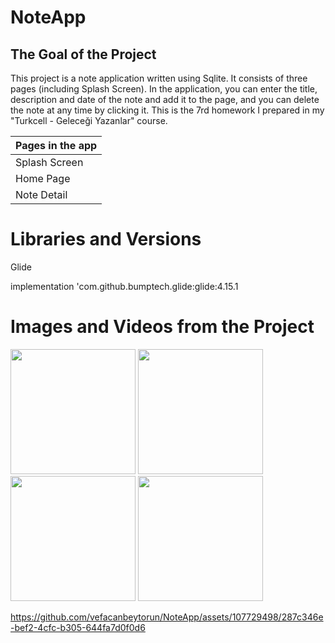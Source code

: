 # NoteApp

The Goal of the Project
-------------

<p>
This project is a note application written using Sqlite. It consists of three pages (including Splash Screen).
In the application, you can enter the title, description and date of the note and add it to the page, and you can delete the note at any time by clicking it.
This is the 7rd homework I prepared in my "Turkcell - Geleceği Yazanlar" course.
  
| Pages in the app |
| --------- |
|  Splash Screen  |
|  Home Page   |
|  Note Detail    | 

# Libraries and Versions
  
 Glide <p>
 implementation 'com.github.bumptech.glide:glide:4.15.1

   
# Images and Videos from the Project
   
<a href="https://github.com/vefacanbeytorun/NoteApp/blob/master/images/1.png" target="_blank">
<img src="https://github.com/vefacanbeytorun/NoteApp/blob/master/images/1.png" width="200" style="max-width:100%;"></a>
   
<a href="https://github.com/vefacanbeytorun/NoteApp/blob/master/images/2.png" target="_blank">
<img src="https://github.com/vefacanbeytorun/NoteApp/blob/master/images/2.png" width="200" style="max-width:100%;"></a>
   
<a href="https://github.com/vefacanbeytorun/NoteApp/blob/master/images/3.png" target="_blank">
<img src="https://github.com/vefacanbeytorun/NoteApp/blob/master/images/3.png" width="200" style="max-width:100%;"></a>
   
   <a href="https://github.com/vefacanbeytorun/NoteApp/blob/master/images/4.png" target="_blank">
<img src="https://github.com/vefacanbeytorun/NoteApp/blob/master/images/4.png" width="200" style="max-width:100%;"></a>
   
   <p>
  
https://github.com/vefacanbeytorun/NoteApp/assets/107729498/287c346e-bef2-4cfc-b305-644fa7d0f0d6
  





